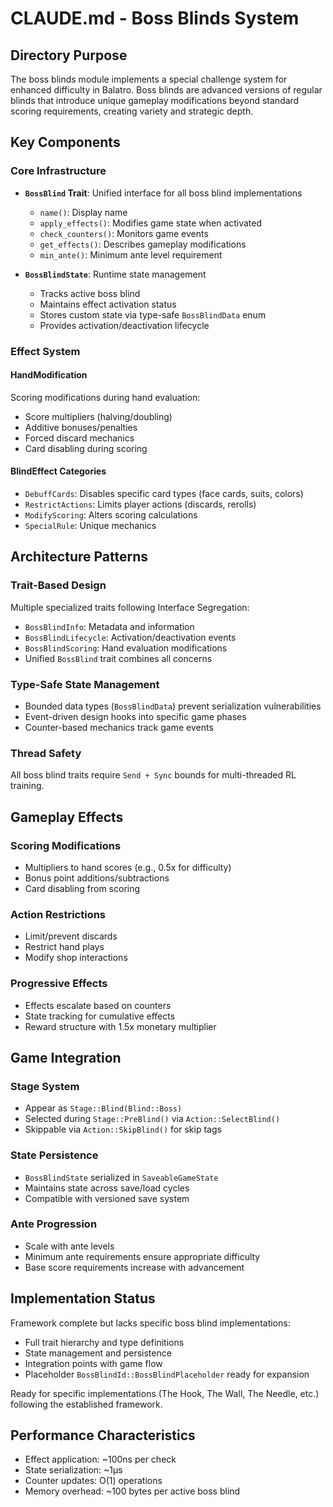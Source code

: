 # CLAUDE.md - Boss Blinds System

## Directory Purpose

The boss blinds module implements a special challenge system for enhanced difficulty in Balatro. Boss blinds are advanced versions of regular blinds that introduce unique gameplay modifications beyond standard scoring requirements, creating variety and strategic depth.

## Key Components

### Core Infrastructure
- **`BossBlind` Trait**: Unified interface for all boss blind implementations
  - `name()`: Display name
  - `apply_effects()`: Modifies game state when activated
  - `check_counters()`: Monitors game events
  - `get_effects()`: Describes gameplay modifications
  - `min_ante()`: Minimum ante level requirement

- **`BossBlindState`**: Runtime state management
  - Tracks active boss blind
  - Maintains effect activation status
  - Stores custom state via type-safe `BossBlindData` enum
  - Provides activation/deactivation lifecycle

### Effect System

#### HandModification
Scoring modifications during hand evaluation:
- Score multipliers (halving/doubling)
- Additive bonuses/penalties
- Forced discard mechanics
- Card disabling during scoring

#### BlindEffect Categories
- `DebuffCards`: Disables specific card types (face cards, suits, colors)
- `RestrictActions`: Limits player actions (discards, rerolls)
- `ModifyScoring`: Alters scoring calculations
- `SpecialRule`: Unique mechanics

## Architecture Patterns

### Trait-Based Design
Multiple specialized traits following Interface Segregation:
- `BossBlindInfo`: Metadata and information
- `BossBlindLifecycle`: Activation/deactivation events
- `BossBlindScoring`: Hand evaluation modifications
- Unified `BossBlind` trait combines all concerns

### Type-Safe State Management
- Bounded data types (`BossBlindData`) prevent serialization vulnerabilities
- Event-driven design hooks into specific game phases
- Counter-based mechanics track game events

### Thread Safety
All boss blind traits require `Send + Sync` bounds for multi-threaded RL training.

## Gameplay Effects

### Scoring Modifications
- Multipliers to hand scores (e.g., 0.5x for difficulty)
- Bonus point additions/subtractions
- Card disabling from scoring

### Action Restrictions
- Limit/prevent discards
- Restrict hand plays
- Modify shop interactions

### Progressive Effects
- Effects escalate based on counters
- State tracking for cumulative effects
- Reward structure with 1.5x monetary multiplier

## Game Integration

### Stage System
- Appear as `Stage::Blind(Blind::Boss)`
- Selected during `Stage::PreBlind()` via `Action::SelectBlind()`
- Skippable via `Action::SkipBlind()` for skip tags

### State Persistence
- `BossBlindState` serialized in `SaveableGameState`
- Maintains state across save/load cycles
- Compatible with versioned save system

### Ante Progression
- Scale with ante levels
- Minimum ante requirements ensure appropriate difficulty
- Base score requirements increase with advancement

## Implementation Status

Framework complete but lacks specific boss blind implementations:
- Full trait hierarchy and type definitions
- State management and persistence
- Integration points with game flow
- Placeholder `BossBlindId::BossBlindPlaceholder` ready for expansion

Ready for specific implementations (The Hook, The Wall, The Needle, etc.) following the established framework.

## Performance Characteristics
- Effect application: ~100ns per check
- State serialization: ~1μs
- Counter updates: O(1) operations
- Memory overhead: ~100 bytes per active boss blind
